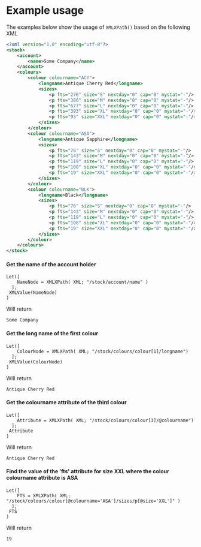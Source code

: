 Example usage
=========

The examples below show the usage of `XMLXPath()` based on the following XML

```xml
<?xml version="1.0" encoding="utf-8"?>
<stock>
    <account>
        <name>Some Company</name>
    </account>
    <colours>
		<colour colourname="ACY">
			<longname>Antique Cherry Red</longname>
			<sizes>
				<p fts="276" size="S" nextday="0" cap="0" mystat="-"/>
				<p fts="386" size="M" nextday="0" cap="0" mystat="-"/>
				<p fts="677" size="L" nextday="0" cap="0" mystat="-"/>
				<p fts="393" size="XL" nextday="0" cap="0" mystat="-"/>
				<p fts="93" size="XXL" nextday="0" cap="0" mystat="-"/>
			</sizes>
		</colour>
		<colour colourname="ASA">
			<longname>Antique Sapphire</longname>
			<sizes>
				<p fts="76" size="S" nextday="0" cap="0" mystat="-"/>
				<p fts="143" size="M" nextday="0" cap="0" mystat="-"/>
				<p fts="119" size="L" nextday="0" cap="0" mystat="-"/>
				<p fts="108" size="XL" nextday="0" cap="0" mystat="-"/>
				<p fts="19" size="XXL" nextday="0" cap="0" mystat="-"/>
			</sizes>
		</colour>
        <colour colourname="BLK">
			<longname>Black</longname>
			<sizes>
				<p fts="76" size="S" nextday="0" cap="0" mystat="-"/>
				<p fts="143" size="M" nextday="0" cap="0" mystat="-"/>
				<p fts="119" size="L" nextday="0" cap="0" mystat="-"/>
				<p fts="108" size="XL" nextday="0" cap="0" mystat="-"/>
				<p fts="19" size="XXL" nextday="0" cap="0" mystat="-"/>
			</sizes>
		</colour>
    </colours>
</stock>
```

#### Get the name of the account holder
```
Let([
    NameNode = XMLXPath( XML; "/stock/account/name" )
  ];
 XMLValue(NameNode)
)
```
Will return
```
Some Company
```

#### Get the long name of the first colour
```
Let([
    ColourNode = XMLXPath( XML; "/stock/colours/colour[1]/longname")
  ];
 XMLValue(ColourNode)
)
```
Will return
```
Antique Cherry Red
```


#### Get the colourname attribute of the third colour
```
Let([
    Attribute = XMLXPath( XML; "/stock/colours/colour[3]/@colourname")
  ];
 Attribute
)
```
Will return
```
Antique Cherry Red
```


#### Find the value of the 'fts' attribute for size XXL where the colour colourname attribute is ASA
```
Let([
    FTS = XMLXPath( XML; "/stock/colours/colour[@colourname='ASA']/sizes/p[@size='XXL']" )
  ];
 FTS
)
```
Will return
```
19
```
